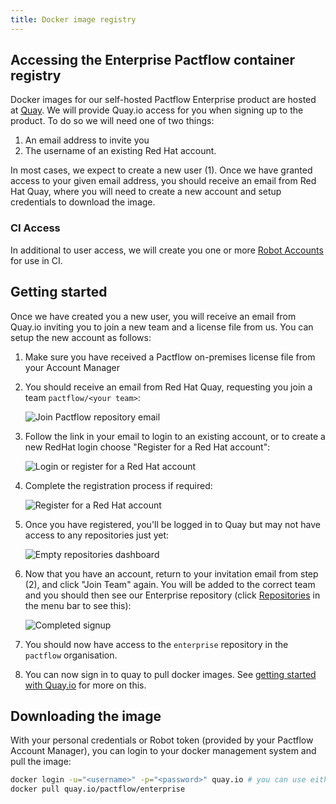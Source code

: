 ```yaml
---
title: Docker image registry
---
```


## Accessing the Enterprise Pactflow container registry

Docker images for our self-hosted Pactflow Enterprise product are hosted at [Quay](http://quay.io). We will provide Quay.io access for you when signing up to the product. To do so we will need one of two things:

1. An email address to invite you
2. The username of an existing Red Hat account.

In most cases, we expect to create a new user (1). Once we have granted access to your given email address, you should receive an email from Red Hat Quay, where you will need to create a new account and setup credentials to download the image.

### CI Access

In additional to user access, we will create you one or more [Robot Accounts](https://docs.quay.io/glossary/robot-accounts.html) for use in CI.

## Getting started

Once we have created you a new user, you will receive an email from Quay.io inviting you to join a new team and a license file from us. You can setup the new account as follows:

1. Make sure you have received a Pactflow on-premises license file from your Account Manager
1. You should receive an email from Red Hat Quay, requesting you join a team `pactflow/<your team>`:

   ![Join Pactflow repository email](/on-premises/quay-join-team-email.png)

1. Follow the link in your email to login to an existing account, or to create a new RedHat login choose "Register for a Red Hat account":

   ![Login or register for a Red Hat account](/on-premises/quay-login-or-register.png)

1. Complete the registration process if required:

   ![Register for a Red Hat account](/on-premises/quay-register-form.png)

1. Once you have registered, you'll be logged in to Quay but may not have access to any repositories just yet:

   ![Empty repositories dashboard](/on-premises/quay-empty-dashboard.png)

1. Now that you have an account, return to your invitation email from step (2), and click "Join Team" again. You will be added to the correct team and you should then see our Enterprise repository (click [Repositories](https://quay.io/repository/) in the menu bar to see this):

   ![Completed signup](/on-premises/quay-completed.png)

1. You should now have access to the `enterprise` repository in the `pactflow` organisation.

1. You can now sign in to quay to pull docker images. See [getting started with Quay.io](https://docs.quay.io/solution/getting-started.html) for more on this.

## Downloading the image

With your personal credentials or Robot token (provided by your Pactflow Account Manager), you can login to your docker management system and pull the image:

```sh
docker login -u="<username>" -p="<password>" quay.io # you can use either the robot token or your user credentials here
docker pull quay.io/pactflow/enterprise
```
